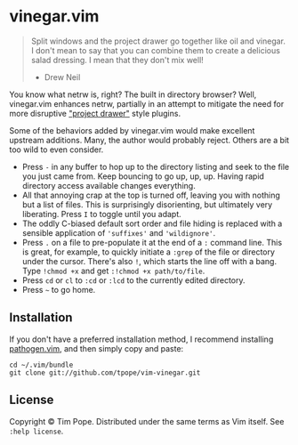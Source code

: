 # vinegar.vim

> Split windows and the project drawer go together like oil and vinegar. I
> don't mean to say that you can combine them to create a delicious salad
> dressing. I mean that they don't mix well!
> - Drew Neil

You know what netrw is, right?  The built in directory browser?  Well,
vinegar.vim enhances netrw, partially in an attempt to mitigate the need for
more disruptive ["project drawer"][Oil and vinegar] style plugins.

[Oil and vinegar]: http://vimcasts.org/blog/2013/01/oil-and-vinegar-split-windows-and-project-drawer/

Some of the behaviors added by vinegar.vim would make excellent upstream
additions.  Many, the author would probably reject.  Others are a bit too wild
to even consider.

* Press `-` in any buffer to hop up to the directory listing and seek to the
  file you just came from.  Keep bouncing to go up, up, up.  Having rapid
  directory access available changes everything.
* All that annoying crap at the top is turned off, leaving you with nothing
  but a list of files.  This is surprisingly disorienting, but ultimately
  very liberating.  Press `I` to toggle until you adapt.
* The oddly C-biased default sort order and file hiding is replaced with a
  sensible application of `'suffixes'` and `'wildignore'`.
* Press `.` on a file to pre-populate it at the end of a `:` command line.
  This is great, for example, to quickly initiate a `:grep` of the file or
  directory under the cursor.  There's also `!`, which starts the line off
  with a bang.  Type `!chmod +x` and get `:!chmod +x path/to/file`.
* Press `cd` or `cl` to `:cd` or `:lcd` to the currently edited directory.
* Press `~` to go home.

## Installation

If you don't have a preferred installation method, I recommend
installing [pathogen.vim](https://github.com/tpope/vim-pathogen), and
then simply copy and paste:

    cd ~/.vim/bundle
    git clone git://github.com/tpope/vim-vinegar.git

## License

Copyright © Tim Pope.  Distributed under the same terms as Vim itself.
See `:help license`.
